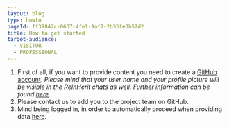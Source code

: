 ```yaml
---
layout: blog
type: howto
pageId: ff39842c-0637-4fe1-9af7-2b35fe3b52d2
title: How to get started
target-audience:
  - VISITOR
  - PROFESSIONAL
---
```

1. First of all, if you want to provide content you need to create a [GitHub account](https://github.com/). *Please mind that your user name and your profile picture will be visible in the ReInHerit chats as well. Further information can be found [here](https://docs.github.com/en/get-started/signing-up-for-github/signing-up-for-a-new-github-account).*
2. Please contact us to add you to the project team on GitHub. 
3. Mind being logged in, in order to automatically proceed when providing data [here](/admin/admin.html#/).